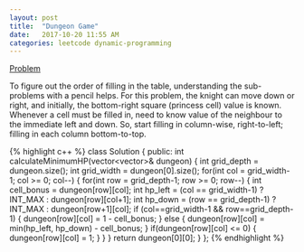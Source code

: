 ```yaml
---
layout: post
title:  "Dungeon Game"
date:   2017-10-20 11:55 AM
categories: leetcode dynamic-programming
---
```


<a href="https://leetcode.com/problems/dungeon-game/description/" target="_blank">Problem</a>

To figure out the order of filling in the table, understanding
the sub-problems with a pencil helps. For this problem, the knight can move down or
right, and initially, the bottom-right square (princess cell) value is known. Whenever
a cell must be filled in, need to know value of the neighbour to the immediate left and
down. So, start filling in column-wise, right-to-left; filling in each column bottom-to-top.


{% highlight c++ %}
class Solution {
public:
    int calculateMinimumHP(vector<vector<int>>& dungeon) {
        int grid_depth = dungeon.size();
        int grid_width = dungeon[0].size();
        for(int col = grid_width-1; col >= 0; col--) {
            for(int row = grid_depth-1; row >= 0; row--) {
                int cell_bonus = dungeon[row][col];
                int hp_left = (col == grid_width-1) ? INT_MAX : dungeon[row][col+1];
                int hp_down = (row == grid_depth-1) ? INT_MAX : dungeon[row+1][col];
                if (col==grid_width-1  && row==grid_depth-1) {
                    dungeon[row][col] = 1 - cell_bonus;
                }
                else {
                    dungeon[row][col] = min(hp_left, hp_down) - cell_bonus;
                }
                if(dungeon[row][col] <= 0) {
                    dungeon[row][col] = 1;
                }
            }
        }
        return dungeon[0][0];
    }
};
{% endhighlight %}

[problem]: https://leetcode.com/problems/dungeon-game/description/
